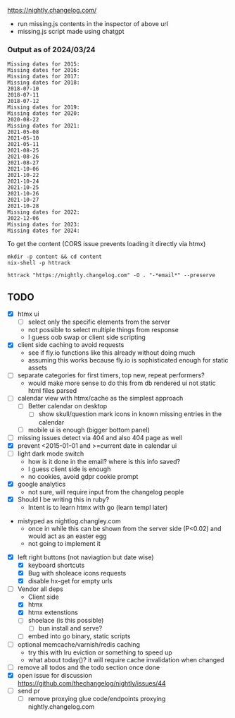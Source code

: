 https://nightly.changelog.com/

- run missing.js contents in the inspector of above url
- missing.js script made using chatgpt

### Output as of 2024/03/24

```
Missing dates for 2015:
Missing dates for 2016:
Missing dates for 2017:
Missing dates for 2018:
2018-07-10
2018-07-11
2018-07-12
Missing dates for 2019:
Missing dates for 2020:
2020-08-22
Missing dates for 2021:
2021-05-08
2021-05-10
2021-05-11
2021-08-25
2021-08-26
2021-08-27
2021-10-06
2021-10-22
2021-10-24
2021-10-25
2021-10-26
2021-10-27
2021-10-28
Missing dates for 2022:
2022-12-06
Missing dates for 2023:
Missing dates for 2024:
```

To get the content (CORS issue prevents loading it directly via htmx)

```
mkdir -p content && cd content
nix-shell -p httrack
```
`httrack "https://nightly.changelog.com" -O . "-*email*" --preserve`

## TODO

- [x] htmx ui
    - [ ] select only the specific elements from the server
    - not possible to select multiple things from response
    - I guess oob swap or client side scripting
- [x] client side caching to avoid requests
    - see if fly.io functions like this already without doing much
    - assuming this works because fly.io is sophisticated enough for static assets
- [ ] separate categories for first timers, top new, repeat performers?
    - would make more sense to do this from db rendered ui not static html files parsed
- [ ] calendar view with htmx/cache as the simplest approach
    - [ ] Better calendar on desktop
        - [ ] show skull/question mark icons in known missing entries in the calendar
    - [ ] mobile ui is enough (bigger bottom panel)
- [ ] missing issues detect via 404 and also 404 page as well
- [x] prevent <2015-01-01 and >=current date in calendar ui
- [ ] light dark mode switch
    - how is it done in the email? where is this info saved?
    - I guess client side is enough
    - no cookies, avoid gdpr cookie prompt
- [x] google analytics
    - not sure, will require input from the changelog people
- [x] Should I be writing this in ruby?
    - Intent is to learn htmx with go (learn templ later)
- mistyped as nightlog.changley.com
    - once in while this can be shown from the server side (P<0.02) and would act as an easter egg
    - not going to implement it
- [x] left right buttons (not naviagtion but date wise)
    - [x] keyboard shortcuts
    - [x] Bug with sholeace icons requests
    - [x] disable hx-get for empty urls
- [ ] Vendor all deps
    - Client side
    - [x] htmx
    - [x] htmx extenstions
    - [ ] shoelace (is this possible)
        - [ ] bun install and serve?
    - [ ] embed into go binary, static scripts
- [ ] optional memcache/varnish/redis caching
    - try this with lru eviction or something to speed up
    - what about today()? it will require cache invalidation when changed
- [ ] remove all todos and the todo section once done
- [x] open issue for discussion https://github.com/thechangelog/nightly/issues/44
- [ ] send pr
    - [ ] remove proxying glue code/endpoints proxying nightly.changelog.com
